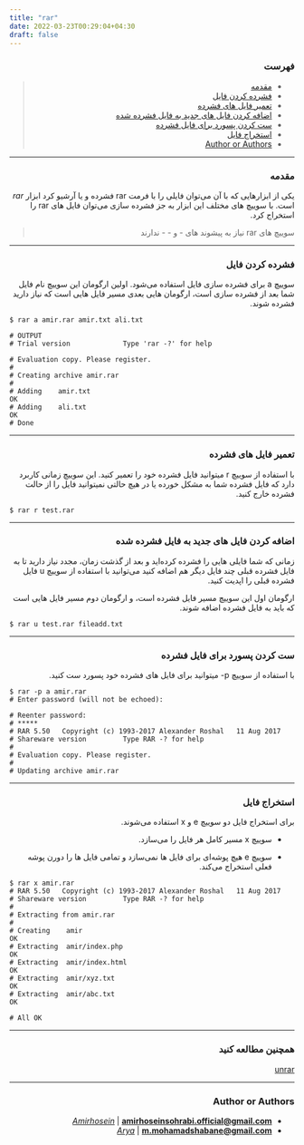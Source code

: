 ```yaml
---
title: "rar"
date: 2022-03-23T00:29:04+04:30
draft: false
---
```





<div dir='rtl'>

### فهرست

> - [مقدمه](#مقدمه)
> - [فشرده کردن فایل](#فشرده-کردن-فایل)
> - [تعمیر فایل های فشرده](#تعمیر-فایل-های-فشرده)
> - [اضافه کردن فایل های جدید به فایل فشرده شده](#اضافه-کردن-فایل-های-جدید-به-فایل-فشرده-شده)
> - [ست کردن پسورد برای فایل فشرده](#ست-کردن-پسورد-برای-فایل-فشرده)
> - [استخراج فایل](#استخراج-فایل)
> - [Author or Authors](#author-or-authors)
</div>



---
<div dir='rtl'>

### مقدمه
یکی از ابزارهایی که با آن می‌توان فایلی را با فرمت rar فشرده و یا آرشیو کرد ابزار *rar* است.
با سوییچ های مختلف این ابزار به جز فشرده سازی می‌توان
فایل های
rar
را استخراج کرد.

> سوییچ های
> rar
> نیاز به پیشوند های - و - - ندارند

</div>



---
<div dir='rtl'>

### فشرده کردن فایل

سوییچ
a
برای فشرده سازی فایل استفاده می‌شود. اولین ارگومان این سوییچ نام فایل شما بعد از فشرده سازی است،
ارگومان هایی بعدی مسیر فایل هایی است که نیاز دارید فشرده شوند.

</div>
    
    $ rar a amir.rar amir.txt ali.txt
    
    # OUTPUT
    # Trial version             Type 'rar -?' for help
 
    # Evaluation copy. Please register.
    # 
    # Creating archive amir.rar
    # 
    # Adding    amir.txt                                                    OK 
    # Adding    ali.txt                                                     OK 
    # Done


---
<div dir='rtl'>

### تعمیر فایل های فشرده
با استفاده از سوییچ r میتوانید فایل فشرده خود را تعمیر کنید.
این سوییچ زمانی کاربرد دارد که فایل فشرده شما به مشکل خورده یا در هیچ حالتی نمیتوانید فایل را از حالت فشرده خارج کنید.
</div>

    $ rar r test.rar



---
<div dir='rtl'>

### اضافه کردن فایل های جدید به فایل فشرده شده

زمانی که شما فایلی هایی را فشرده کرده‌اید و بعد از گذشت زمان، مجدد نیاز دارید تا به فایل
فشرده قبلی چند فایل دیگر هم اضافه کنید
می‌توانید با استفاده از سوییچ
u
فایل فشرده قبلی را اپدیت کنید.

ارگومان اول این سوییچ مسیر فایل فشرده است، و ارگومان دوم مسیر فایل هایی است که باید به
فایل فشرده اضافه شوند.

</div>

    $ rar u test.rar fileadd.txt


---
<div dir='rtl'>

### ست کردن پسورد برای فایل فشرده
با استفاده از سوییچ p- میتوانید برای فایل های فشرده خود پسورد ست کنید.

</div>

    $ rar -p a amir.rar
    # Enter password (will not be echoed):
  
    # Reenter password:
    # *****
    # RAR 5.50   Copyright (c) 1993-2017 Alexander Roshal   11 Aug 2017
    # Shareware version         Type RAR -? for help
    # 
    # Evaluation copy. Please register.
    # 
    # Updating archive amir.rar


---
<div dir='rtl'>

### استخراج فایل 

برای استخراج فایل دو سوییچ e و x استفاده می‌شوند.
- سوییچ
x
مسیر کامل هر فایل را می‌سازد.

- سوییچ
e
هیچ پوشه‌ای برای فایل ها نمی‌سازد و تمامی فایل ها را دورن پوشه فعلی استخراج می‌کند.

</div>

    $ rar x amir.rar
    # RAR 5.50   Copyright (c) 1993-2017 Alexander Roshal   11 Aug 2017
    # Shareware version         Type RAR -? for help
    # 
    # Extracting from amir.rar
    # 
    # Creating    amir                                                   OK
    # Extracting  amir/index.php                                         OK
    # Extracting  amir/index.html                                        OK
    # Extracting  amir/xyz.txt                                           OK
    # Extracting  amir/abc.txt                                           OK

    # All OK



---
<div dir = 'rtl'>

### همچنین مطالعه کنید
[unrar](../unrar/unrar.md)

---
### Author or Authors

- *[Amirhosein](https://github.com/amirhoseinsb)* | **<amirhoseinsohrabi.official@gmail.com>**
- *[Arya](https://github.com/shabane)* | **<m.mohamadshabane@gmail.com>**
